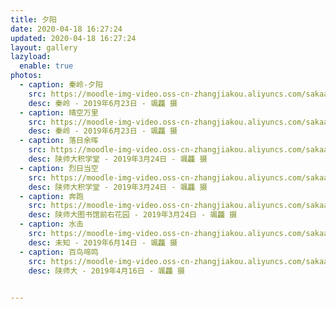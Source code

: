 ```yaml
---
title: 夕阳
date: 2020-04-18 16:27:24
updated: 2020-04-18 16:27:24
layout: gallery
lazyload:
  enable: true
photos:
  - caption: 秦岭-夕阳
    src: https://moodle-img-video.oss-cn-zhangjiakou.aliyuncs.com/sakaay/xy-1.jpg
    desc: 秦岭 - ‎2019‎年‎6‎月‎23‎日 - 颯龘 摄
  - caption: 晴空万里
    src: https://moodle-img-video.oss-cn-zhangjiakou.aliyuncs.com/sakaay/xy-2.jpg
    desc: 秦岭 - ‎2019‎年‎6‎月‎23‎日 - 颯龘 摄 
  - caption: 落日余晖
    src: https://moodle-img-video.oss-cn-zhangjiakou.aliyuncs.com/sakaay/xy-3.jpg
    desc: 陕师大积学堂 - 2019‎年‎3‎月‎24‎日 - 颯龘 摄 
  - caption: 烈日当空
    src: https://moodle-img-video.oss-cn-zhangjiakou.aliyuncs.com/sakaay/xy-4.jpg
    desc: 陕师大积学堂 - 2019‎年‎3‎月‎24‎日 - 颯龘 摄
  - caption: 奔跑 
    src: https://moodle-img-video.oss-cn-zhangjiakou.aliyuncs.com/sakaay/xy-0.jpg
    desc: 陕师大图书馆前右花园 - 2019‎年‎3‎月‎24‎日 - 颯龘 摄
  - caption: 水击 
    src: https://moodle-img-video.oss-cn-zhangjiakou.aliyuncs.com/sakaay/img_1.JPG
    desc: 未知 - 2019‎年‎6‎月‎14‎日 - 颯龘 摄 
  - caption: 百鸟啼鸣
    src: https://moodle-img-video.oss-cn-zhangjiakou.aliyuncs.com/sakaay/img_20.JPG
    desc: 陕师大 - 2019‎年‎4月‎16‎日 - 颯龘 摄
  

---
```

